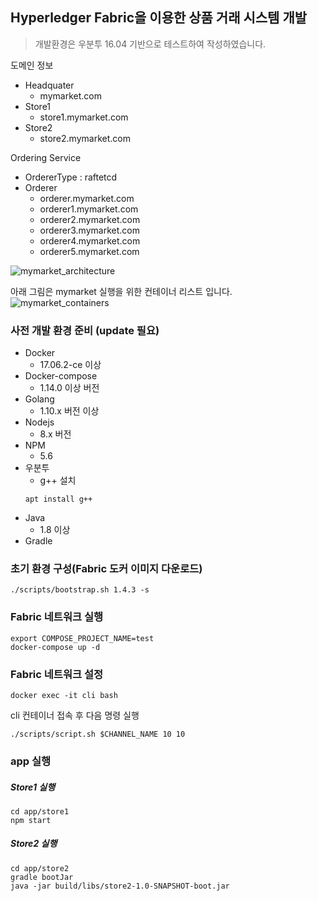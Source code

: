 ## Hyperledger Fabric을 이용한 상품 거래 시스템 개발

> 개발환경은 우분투 16.04 기반으로 테스트하여 작성하였습니다.

도메인 정보
* Headquater
   * mymarket.com
* Store1
   * store1.mymarket.com
* Store2
   * store2.mymarket.com
   
Ordering Service
* OrdererType : raftetcd
* Orderer
   * orderer.mymarket.com
   * orderer1.mymarket.com
   * orderer2.mymarket.com
   * orderer3.mymarket.com
   * orderer4.mymarket.com
   * orderer5.mymarket.com
   
   
![mymarket_architecture](./images/mymarket1.png)

아래 그림은 mymarket 실행을 위한 컨테이너 리스트 입니다.
![mymarket_containers](./images/mymarket2.png)

### 사전 개발 환경 준비 (update 필요)
* Docker
    * 17.06.2-ce 이상
* Docker-compose
    * 1.14.0 이상 버전
* Golang
    * 1.10.x 버전 이상
* Nodejs
    * 8.x 버전
* NPM
    * 5.6
* 우분투
    * g++ 설치
    <pre><code>apt install g++</code></pre>
* Java
    * 1.8 이상
* Gradle

### 초기 환경 구성(Fabric 도커 이미지 다운로드)
~~~shell
./scripts/bootstrap.sh 1.4.3 -s
~~~

### Fabric 네트워크 실행
~~~shell
export COMPOSE_PROJECT_NAME=test
docker-compose up -d
~~~

### Fabric 네트워크 설정
~~~shell
docker exec -it cli bash
~~~
cli 컨테이너 접속 후 다음 명령 실행

~~~shell
./scripts/script.sh $CHANNEL_NAME 10 10
~~~

### app 실행
##### Store1 실행
~~~shell
cd app/store1
npm start
~~~

##### Store2 실행
~~~shell
cd app/store2
gradle bootJar
java -jar build/libs/store2-1.0-SNAPSHOT-boot.jar
~~~